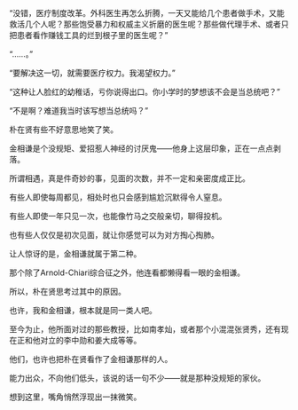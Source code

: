 “没错，医疗制度改革。外科医生再怎么折腾，一天又能给几个患者做手术，又能救活几个人呢？那些饱受暴力和权威主义折磨的医生呢？那些做代理手术、或者只把患者看作赚钱工具的烂到根子里的医生呢？”

“……。”

“要解决这一切，就需要医疗权力。我渴望权力。”

“这种让人脸红的幼稚话，亏你说得出口。你小学时的梦想该不会是当总统吧？”

“不是啊？难道我当时该写想当总统吗？”

朴在贤有些不好意思地笑了笑。

金相谦是个没规矩、爱招惹人神经的讨厌鬼——他身上这层印象，正在一点点剥落。

所谓相遇，真是件奇妙的事，见面的次数，并不一定和亲密度成正比。

有些人即使每周都见，相处时也只会感到尴尬沉默得令人窒息。

有些人即使一年只见一次，也能像竹马之交般亲切，聊得投机。

也有些人仅仅是初次见面，就让你感觉可以为对方掏心掏肺。

让人惊讶的是，金相谦就属于第二种。

那个除了Arnold-Chiari综合征之外，他连看都懒得看一眼的金相谦。

所以，朴在贤思考过其中的原因。

也许，我和金相谦，根本就是同一类人吧。

至今为止，他所面对过的那些教授，比如南孝灿，或者那个小混混张贤秀，还有现在正和他对立的李中勋和姜大成等等。

他们，也许也把朴在贤看作了金相谦那样的人。

能力出众，不向他们低头，该说的话一句不少——就是那种没规矩的家伙。

想到这里，嘴角悄然浮现出一抹微笑。